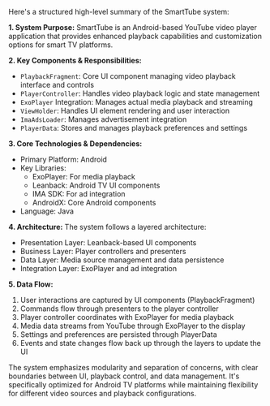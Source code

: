Here's a structured high-level summary of the SmartTube system:

**1. System Purpose:**
SmartTube is an Android-based YouTube video player application that provides enhanced playback capabilities and customization options for smart TV platforms.

**2. Key Components & Responsibilities:**
- `PlaybackFragment`: Core UI component managing video playback interface and controls
- `PlayerController`: Handles video playback logic and state management
- `ExoPlayer` Integration: Manages actual media playback and streaming
- `ViewHolder`: Handles UI element rendering and user interaction
- `ImaAdsLoader`: Manages advertisement integration
- `PlayerData`: Stores and manages playback preferences and settings

**3. Core Technologies & Dependencies:**
- Primary Platform: Android
- Key Libraries:
  - ExoPlayer: For media playback
  - Leanback: Android TV UI components
  - IMA SDK: For ad integration
  - AndroidX: Core Android components
- Language: Java

**4. Architecture:**
The system follows a layered architecture:
- Presentation Layer: Leanback-based UI components
- Business Layer: Player controllers and presenters
- Data Layer: Media source management and data persistence
- Integration Layer: ExoPlayer and ad integration

**5. Data Flow:**
1. User interactions are captured by UI components (PlaybackFragment)
2. Commands flow through presenters to the player controller
3. Player controller coordinates with ExoPlayer for media playback
4. Media data streams from YouTube through ExoPlayer to the display
5. Settings and preferences are persisted through PlayerData
6. Events and state changes flow back up through the layers to update the UI

The system emphasizes modularity and separation of concerns, with clear boundaries between UI, playback control, and data management. It's specifically optimized for Android TV platforms while maintaining flexibility for different video sources and playback configurations.